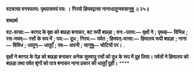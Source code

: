 **वटवत्सा वनस्पतय: पृथग्रसमयं पय: ।** **गिरयो हिमवद्वत्सा नानाधातून्स्वसानुषु ॥ २५॥** 

**शब्दार्थ** 

**वट-वत्सा:—** **बरगद के वृक्ष को बछड़ा बनाकर, बट रूपी बछड़ा** **; वन:-पतय:—** **वृक्षों ने** **; पृथक्—** **विभिन्न** **; रस-मयम्—** **रसों** **के रूप में** **; पय:—** **दूध** **; गिरय:—** **पर्वत** **; हिमवत्-वत्सा:—** **हिमालय रूपी बछड़ा** **; नाना—** **विविध** **; धातून्—** **धातुएँ** **; स्व—** **अपनी** **; सानुषु—** **चोटियों पर।** **.** 

**वृक्षों ने बरगद के पेड़ को बछड़ा बनाकर अनेक सुस्वादु रसों को दूध के रूप में दुह लिया।** **पर्वतों ने हिमालय को बछड़ा तथा पर्वत शृंगों को पात्र बनाकर नाना प्रकार की धातुएँ दुहीं।** **** 